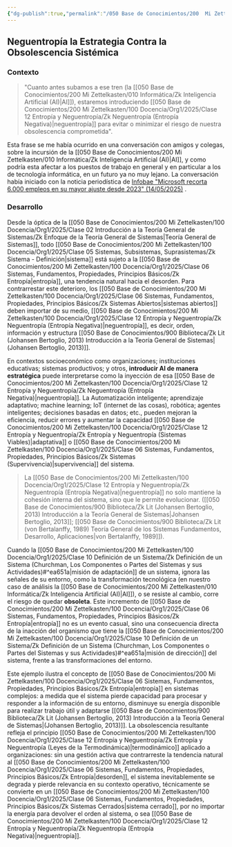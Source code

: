 ```yaml
---
{"dg-publish":true,"permalink":"/050 Base de Conocimientos/200  Mi Zettelkasten/100 Docencia/Org1/2025/Clase 12 Entropía y Neguentropía/Zk Neguentropía como Estrategia contra la Obsolescencia Sistémica/","tags":["digitalGarden"]}
---
```


## Neguentropía la Estrategia Contra la Obsolescencia Sistémica

### Contexto

>"Cuanto antes subamos a ese tren (la [[050 Base de Conocimientos/200  Mi Zettelkasten/010 Informática/Zk Inteligencia Artificial (AI)\|AI]]), estaremos introduciendo [[050 Base de Conocimientos/200  Mi Zettelkasten/100 Docencia/Org1/2025/Clase 12 Entropía y Neguentropía/Zk Neguentropía (Entropía Negativa)\|neguentropía]] para evitar o minimizar el riesgo de nuestra obsolescencia comprometida".

Esta frase se me había ocurrido en una conversación con amigos y colegas, sobre la incursión de la [[050 Base de Conocimientos/200  Mi Zettelkasten/010 Informática/Zk Inteligencia Artificial (AI)\|AI]], y como podría esta afectar a los puestos de trabajo en general y en particular a los de tecnología informática, en un futuro ya no muy lejano. La conversación había iniciado con la noticia periodística de [Infobae "Microsoft recorta 6.000 empleos en su mayor ajuste desde 2023" (14/05/2025)](https://www.infobae.com/tecno/2025/05/13/microsoft-recorta-6000-empleos-en-su-mayor-ajuste-desde-2023/) .

### Desarrollo

Desde la óptica de la [[050 Base de Conocimientos/200  Mi Zettelkasten/100 Docencia/Org1/2025/Clase 02 Introducción a la Teoría General de Sistemas/Zk Enfoque de la Teoría General de Sistemas\|Teoría General de Sistemas]], todo [[050 Base de Conocimientos/200  Mi Zettelkasten/100 Docencia/Org1/2025/Clase 05 Sistemas, Subsistemas, Suprasistemas/Zk Sistema - Definición\|sistema]] está sujeto a la [[050 Base de Conocimientos/200  Mi Zettelkasten/100 Docencia/Org1/2025/Clase 06 Sistemas, Fundamentos, Propiedades, Principios Básicos/Zk Entropía\|entropía]], una tendencia natural hacia el desorden. Para contrarrestar este deterioro, los [[050 Base de Conocimientos/200  Mi Zettelkasten/100 Docencia/Org1/2025/Clase 06 Sistemas, Fundamentos, Propiedades, Principios Básicos/Zk Sistemas Abiertos\|sistemas abiertos]] deben importar de su medio, [[050 Base de Conocimientos/200  Mi Zettelkasten/100 Docencia/Org1/2025/Clase 12 Entropía y Neguentropía/Zk Neguentropía (Entropía Negativa)\|neguentropía]], es decir, orden, información y estructura [[050 Base de Conocimientos/900 Biblioteca/Zk Lit (Johansen Bertoglio, 2013) Introducción a la Teoría General de Sistemas\|(Johansen Bertoglio, 2013)]].

En contextos socioeconómico como organizaciones; instituciones educativas; sistemas productivos; y otros, **introducir AI de manera estratégica** puede interpretarse como la inyección de esa [[050 Base de Conocimientos/200  Mi Zettelkasten/100 Docencia/Org1/2025/Clase 12 Entropía y Neguentropía/Zk Neguentropía (Entropía Negativa)\|neguentropía]]. La Automatización inteligente; aprendizaje adaptativo; machine learning; IoT (internet de las cosas), robótica; agentes inteligentes; decisiones basadas en datos; etc., pueden mejoran la eficiencia, reducir errores y aumentar la capacidad [[050 Base de Conocimientos/200  Mi Zettelkasten/100 Docencia/Org1/2025/Clase 12 Entropía y Neguentropía/Zk Entropía y Neguentropía (Sistemas Viables)\|adaptativa]] o [[050 Base de Conocimientos/200  Mi Zettelkasten/100 Docencia/Org1/2025/Clase 06 Sistemas, Fundamentos, Propiedades, Principios Básicos/Zk Sistemas (Supervivencia)\|supervivencia]] del sistema.

> La [[050 Base de Conocimientos/200  Mi Zettelkasten/100 Docencia/Org1/2025/Clase 12 Entropía y Neguentropía/Zk Neguentropía (Entropía Negativa)\|neguentropía]] no solo mantiene la cohesión interna del sistema, sino que le permite evolucionar. ([[050 Base de Conocimientos/900 Biblioteca/Zk Lit (Johansen Bertoglio, 2013) Introducción a la Teoría General de Sistemas\|Johansen Bertoglio, 2013]]; [[050 Base de Conocimientos/900 Biblioteca/Zk Lit (von Bertalanffy, 1989) Teoría General de los Sistemas Fundamentos, Desarrollo, Aplicaciones\|von Bertalanffy, 1989]]).

Cuando la [[050 Base de Conocimientos/200  Mi Zettelkasten/100 Docencia/Org1/2025/Clase 10 Definición de un Sistema/Zk Definición de un Sistema (Churchman, Los Componentes o Partes del Sistemas y sus Actividades)#^ea651a\|misión de adaptación]] de un sistema, ignora las señales de su entorno, como la transformación tecnológica (en nuestro caso de análisis la [[050 Base de Conocimientos/200  Mi Zettelkasten/010 Informática/Zk Inteligencia Artificial (AI)\|AI]]), o se resiste al cambio, corre el riesgo de quedar **obsoleta**. Este incremento de [[050 Base de Conocimientos/200  Mi Zettelkasten/100 Docencia/Org1/2025/Clase 06 Sistemas, Fundamentos, Propiedades, Principios Básicos/Zk Entropía\|entropía]] no es un evento casual, sino una consecuencia directa de la inacción del organismo que tiene la [[050 Base de Conocimientos/200  Mi Zettelkasten/100 Docencia/Org1/2025/Clase 10 Definición de un Sistema/Zk Definición de un Sistema (Churchman, Los Componentes o Partes del Sistemas y sus Actividades)#^ea651a\|misión de dirección]] del sistema,  frente a las transformaciones del entorno.

Este ejemplo ilustra el concepto de [[050 Base de Conocimientos/200  Mi Zettelkasten/100 Docencia/Org1/2025/Clase 06 Sistemas, Fundamentos, Propiedades, Principios Básicos/Zk Entropía\|entropía]] en sistemas complejos: a medida que el sistema pierde capacidad para procesar y responder a la información de su entorno, disminuye su energía disponible para realizar trabajo útil y adaptarse [[050 Base de Conocimientos/900 Biblioteca/Zk Lit (Johansen Bertoglio, 2013) Introducción a la Teoría General de Sistemas\|(Johansen Bertoglio, 2013)]]. La obsolescencia resultante refleja el principio [[050 Base de Conocimientos/200  Mi Zettelkasten/100 Docencia/Org1/2025/Clase 12 Entropía y Neguentropía/Zk Entropía y Neguentropía (Leyes de la Termodinámica)\|termodinámico]] aplicado a organizaciones: sin una gestión activa que contrarreste la tendencia natural al [[050 Base de Conocimientos/200  Mi Zettelkasten/100 Docencia/Org1/2025/Clase 06 Sistemas, Fundamentos, Propiedades, Principios Básicos/Zk Entropía\|desorden]], el sistema inevitablemente se degrada y pierde relevancia en su contexto operativo, técnicamente se convierte en un [[050 Base de Conocimientos/200  Mi Zettelkasten/100 Docencia/Org1/2025/Clase 06 Sistemas, Fundamentos, Propiedades, Principios Básicos/Zk Sistemas Cerrados\|sistema cerrado]], por no importar la energía para devolver el orden al sistema, o sea [[050 Base de Conocimientos/200  Mi Zettelkasten/100 Docencia/Org1/2025/Clase 12 Entropía y Neguentropía/Zk Neguentropía (Entropía Negativa)\|neguentropía]].
